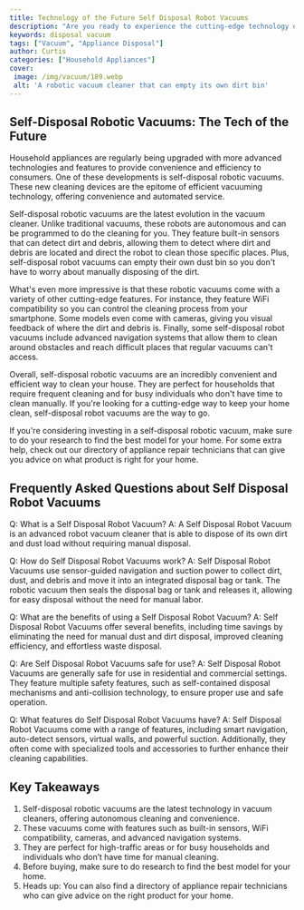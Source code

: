 ```yaml
---
title: Technology of the Future Self Disposal Robot Vacuums
description: "Are you ready to experience the cutting-edge technology of the future Discover how self-disposal robot vacuums can make your life easier and clean your home with minimal effort"
keywords: disposal vacuum
tags: ["Vacuum", "Appliance Disposal"]
author: Curtis
categories: ["Household Appliances"]
cover: 
 image: /img/vacuum/189.webp
 alt: 'A robotic vacuum cleaner that can empty its own dirt bin'
---
```

## Self-Disposal Robotic Vacuums: The Tech of the Future

Household appliances are regularly being upgraded with more advanced technologies and features to provide convenience and efficiency to consumers. One of these developments is self-disposal robotic vacuums. These new cleaning devices are the epitome of efficient vacuuming technology, offering convenience and automated service.

Self-disposal robotic vacuums are the latest evolution in the vacuum cleaner. Unlike traditional vacuums, these robots are autonomous and can be programmed to do the cleaning for you. They feature built-in sensors that can detect dirt and debris, allowing them to detect where dirt and debris are located and direct the robot to clean those specific places. Plus, self-disposal robot vacuums can empty their own dust bin so you don't have to worry about manually disposing of the dirt. 

What's even more impressive is that these robotic vacuums come with a variety of other cutting-edge features. For instance, they feature WiFi compatibility so you can control the cleaning process from your smartphone. Some models even come with cameras, giving you visual feedback of where the dirt and debris is. Finally, some self-disposal robot vacuums include advanced navigation systems that allow them to clean around obstacles and reach difficult places that regular vacuums can't access. 

Overall, self-disposal robotic vacuums are an incredibly convenient and efficient way to clean your house. They are perfect for households that require frequent cleaning and for busy individuals who don't have time to clean manually. If you're looking for a cutting-edge way to keep your home clean, self-disposal robot vacuums are the way to go. 

If you're considering investing in a self-disposal robotic vacuum, make sure to do your research to find the best model for your home. For some extra help, check out our directory of appliance repair technicians that can give you advice on what product is right for your home.

## Frequently Asked Questions about Self Disposal Robot Vacuums

Q: What is a Self Disposal Robot Vacuum?
A: A Self Disposal Robot Vacuum is an advanced robot vacuum cleaner that is able to dispose of its own dirt and dust load without requiring manual disposal.

Q: How do Self Disposal Robot Vacuums work?
A: Self Disposal Robot Vacuums use sensor-guided navigation and suction power to collect dirt, dust, and debris and move it into an integrated disposal bag or tank. The robotic vacuum then seals the disposal bag or tank and releases it, allowing for easy disposal without the need for manual labor.

Q: What are the benefits of using a Self Disposal Robot Vacuum? 
A: Self Disposal Robot Vacuums offer several benefits, including time savings by eliminating the need for manual dust and dirt disposal, improved cleaning efficiency, and effortless waste disposal.

Q: Are Self Disposal Robot Vacuums safe for use?
A: Self Disposal Robot Vacuums are generally safe for use in residential and commercial settings. They feature multiple safety features, such as self-contained disposal mechanisms and anti-collision technology, to ensure proper use and safe operation.

Q: What features do Self Disposal Robot Vacuums have?
A: Self Disposal Robot Vacuums come with a range of features, including smart navigation, auto-detect sensors, virtual walls, and powerful suction. Additionally, they often come with specialized tools and accessories to further enhance their cleaning capabilities.

## Key Takeaways 
1. Self-disposal robotic vacuums are the latest technology in vacuum cleaners, offering autonomous cleaning and convenience. 
2. These vacuums come with features such as built-in sensors, WiFi compatibility, cameras, and advanced navigation systems.
3. They are perfect for high-traffic areas or for busy households and individuals who don’t have time for manual cleaning. 
4. Before buying, make sure to do research to find the best model for your home. 
5. Heads up: You can also find a directory of appliance repair technicians who can give advice on the right product for your home.
